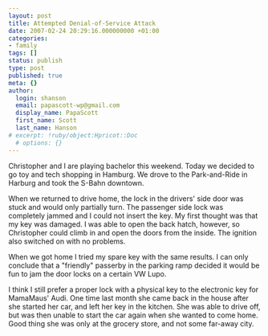 ```yaml
---
layout: post
title: Attempted Denial-of-Service Attack
date: 2007-02-24 20:29:16.000000000 +01:00
categories:
- family
tags: []
status: publish
type: post
published: true
meta: {}
author:
  login: shanson
  email: papascott-wp@gmail.com
  display_name: PapaScott
  first_name: Scott
  last_name: Hanson
# excerpt: !ruby/object:Hpricot::Doc
  # options: {}
---
```

<p>Christopher and I are playing bachelor this weekend. Today we decided to go toy and tech shopping in Hamburg. We drove to the Park-and-Ride in Harburg and took the S-Bahn downtown. </p>
<p>When we returned to drive home, the lock in the drivers' side door was stuck and would only partially turn. The passenger side lock was completely jammed and I could not insert the key. My first thought was that my key was damaged. I was able to open the back hatch, however, so Christopher could climb in and open the doors from the inside. The ignition also switched on with no problems.</p>
<p>When we got home I tried my spare key with the same results. I can only conclude that a "friendly" passerby in the parking ramp decided it would be fun to jam the door locks on a certain VW Lupo. </p>
<p>I think I still prefer a proper lock with a physical key to the electronic key for MamaMaus' Audi. One time last month she came back in the house after she started her car, and left her key in the kitchen. She was able to drive off, but was then unable to start the car again when she wanted to come home. Good thing she was only at the grocery store, and not some far-away city.</p>
